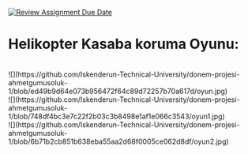 [![Review Assignment Due Date](https://classroom.github.com/assets/deadline-readme-button-24ddc0f5d75046c5622901739e7c5dd533143b0c8e959d652212380cedb1ea36.svg)](https://classroom.github.com/a/gTiETg9a)
<h1><b>Helikopter Kasaba koruma Oyunu:</b></h1><br>
![](https://github.com/Iskenderun-Technical-University/donem-projesi-ahmetgumusoluk-1/blob/ed49b9d64e073b956472f64c89d72257b70a617d/oyun.jpg)
<br>
![](https://github.com/Iskenderun-Technical-University/donem-projesi-ahmetgumusoluk-1/blob/748df4bc3e7c22f2b03c3b8498e1af1e066c3543/oyun1.jpg)<br>
![](https://github.com/Iskenderun-Technical-University/donem-projesi-ahmetgumusoluk-1/blob/6b71b2cb851b638eba55aa2d68f0005ce062d8df/oyun2.jpg)<br>

